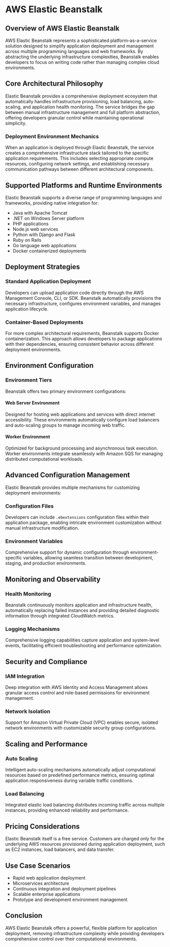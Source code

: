 # AWS Elastic Beanstalk

## Overview of AWS Elastic Beanstalk

AWS Elastic Beanstalk represents a sophisticated platform-as-a-service solution designed to simplify application deployment and management across multiple programming languages and web frameworks. By abstracting the underlying infrastructure complexities, Beanstalk enables developers to focus on writing code rather than managing complex cloud environments.

## Core Architectural Philosophy

Elastic Beanstalk provides a comprehensive deployment ecosystem that automatically handles infrastructure provisioning, load balancing, auto-scaling, and application health monitoring. The service bridges the gap between manual infrastructure management and full platform abstraction, offering developers granular control while maintaining operational simplicity.

### Deployment Environment Mechanics

When an application is deployed through Elastic Beanstalk, the service creates a comprehensive infrastructure stack tailored to the specific application requirements. This includes selecting appropriate compute resources, configuring network settings, and establishing necessary communication pathways between different architectural components.

## Supported Platforms and Runtime Environments

Elastic Beanstalk supports a diverse range of programming languages and frameworks, providing native integration for:

- Java with Apache Tomcat
- .NET on Windows Server platform
- PHP applications
- Node.js web services
- Python with Django and Flask
- Ruby on Rails
- Go language web applications
- Docker containerized deployments

## Deployment Strategies

### Standard Application Deployment
Developers can upload application code directly through the AWS Management Console, CLI, or SDK. Beanstalk automatically provisions the necessary infrastructure, configures environment variables, and manages application lifecycle.

### Container-Based Deployments
For more complex architectural requirements, Beanstalk supports Docker containerization. This approach allows developers to package applications with their dependencies, ensuring consistent behavior across different deployment environments.

## Environment Configuration

### Environment Tiers
Beanstalk offers two primary environment configurations:

#### Web Server Environment
Designed for hosting web applications and services with direct internet accessibility. These environments automatically configure load balancers and auto-scaling groups to manage incoming web traffic.

#### Worker Environment
Optimized for background processing and asynchronous task execution. Worker environments integrate seamlessly with Amazon SQS for managing distributed computational workloads.

## Advanced Configuration Management

Elastic Beanstalk provides multiple mechanisms for customizing deployment environments:

### Configuration Files
Developers can include `.ebextensions` configuration files within their application package, enabling intricate environment customization without manual infrastructure modification.

### Environment Variables
Comprehensive support for dynamic configuration through environment-specific variables, allowing seamless transition between development, staging, and production environments.

## Monitoring and Observability

### Health Monitoring
Beanstalk continuously monitors application and infrastructure health, automatically replacing failed instances and providing detailed diagnostic information through integrated CloudWatch metrics.

### Logging Mechanisms
Comprehensive logging capabilities capture application and system-level events, facilitating efficient troubleshooting and performance optimization.

## Security and Compliance

### IAM Integration
Deep integration with AWS Identity and Access Management allows granular access control and role-based permissions for environment management.

### Network Isolation
Support for Amazon Virtual Private Cloud (VPC) enables secure, isolated network environments with customizable security group configurations.

## Scaling and Performance

### Auto Scaling
Intelligent auto-scaling mechanisms automatically adjust computational resources based on predefined performance metrics, ensuring optimal application responsiveness during variable traffic conditions.

### Load Balancing
Integrated elastic load balancing distributes incoming traffic across multiple instances, providing enhanced reliability and performance.

## Pricing Considerations

Elastic Beanstalk itself is a free service. Customers are charged only for the underlying AWS resources provisioned during application deployment, such as EC2 instances, load balancers, and data transfer.

## Use Case Scenarios

- Rapid web application deployment
- Microservices architecture
- Continuous integration and deployment pipelines
- Scalable enterprise applications
- Prototype and development environment management

## Conclusion

AWS Elastic Beanstalk offers a powerful, flexible platform for application deployment, removing infrastructure complexity while providing developers comprehensive control over their computational environments.
